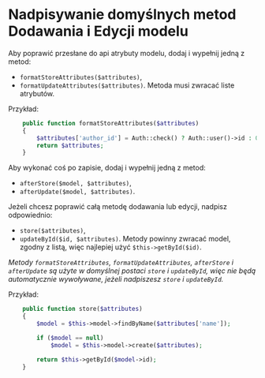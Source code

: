 Nadpisywanie domyślnych metod Dodawania i Edycji modelu
===

Aby poprawić przesłane do api atrybuty modelu, dodaj i wypełnij jedną z metod:
- `formatStoreAttributes($attributes)`,
- `formatUpdateAttributes($attributes)`.
Metoda musi zwracać liste atrybutów.

Przykład:
```php
    public function formatStoreAttributes($attributes)
    {
        $attributes['author_id'] = Auth::check() ? Auth::user()->id : 0;
        return $attributes;
    }
```

Aby wykonać coś po zapisie, dodaj i wypełnij jedną z metod:
- `afterStore($model, $attributes)`,
- `afterUpdate($model, $attributes)`.

Jeżeli chcesz poprawić całą metodę dodawania lub edycji, nadpisz odpowiednio:
- `store($attributes)`,
- `updateById($id, $attributes)`.
Metody powinny zwracać model, zgodny z listą, więc najlepiej użyć `$this->getById($id)`.

*Metody `formatStoreAttributes`, `formatUpdateAttributes`, `afterStore` i `afterUpdate` są użyte w domyślnej postaci `store` i `updateById`, więc nie będą automatycznie wywoływane, jeżeli nadpiszesz `store` i `updateById`.*

Przykład:
```php
    public function store($attributes)
    {
        $model = $this->model->findByName($attributes['name']);

        if ($model == null)
            $model = $this->model->create($attributes);

        return $this->getById($model->id);
    }
```

